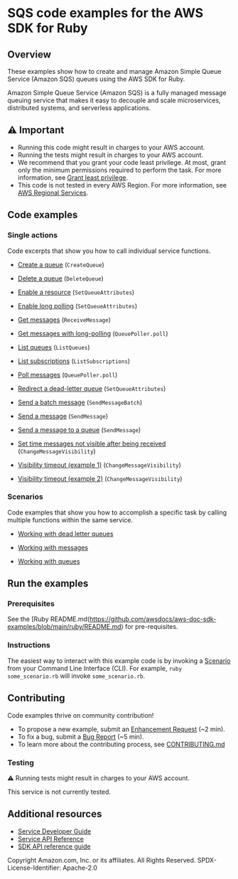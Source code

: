 # SQS code examples for the AWS SDK for Ruby
## Overview
These examples show how to create and manage Amazon Simple Queue Service (Amazon SQS) queues using the AWS SDK for Ruby.

Amazon Simple Queue Service (Amazon SQS) is a fully managed message queuing service that makes it easy to decouple and scale microservices, distributed systems, and serverless applications.

## ⚠️ Important
* Running this code might result in charges to your AWS account. 
* Running the tests might result in charges to your AWS account.
* We recommend that you grant your code least privilege. At most, grant only the minimum permissions required to perform the task. For more information, see [Grant least privilege](https://docs.aws.amazon.com/IAM/latest/UserGuide/best-practices.html#grant-least-privilege). 
* This code is not tested in every AWS Region. For more information, see [AWS Regional Services](https://aws.amazon.com/about-aws/global-infrastructure/regional-product-services).

## Code examples

### Single actions
Code excerpts that show you how to call individual service functions.

* [Create a queue](./sqs-ruby-example-create-queue.rb) (`CreateQueue`)

* [Delete a queue](./sqs-ruby-example-delete-queue.rb) (`DeleteQueue`)

* [Enable a resource](./sqs-ruby-example-get-messages.rb) (`SetQueueAttributes`)

* [Enable long polling](./sqs-ruby-example-enable-long-polling.rb) (`SetQueueAttributes`)

* [Get messages](./sqs-ruby-example-get-messages-with-long-polling.rb) (`ReceiveMessage`)

* [Get messages with long-polling](./sqs-ruby-example-long-polling.rb) (`QueuePoller.poll`)

* [List queues](./sqs-ruby-example-show-queues.rb) (`ListQueues`)

* [List subscriptions](./sqs-ruby-example-enable-resource.rb) (`ListSubscriptions`)

* [Poll messages](./sqs-ruby-example-poll-messages.rb) (`QueuePoller.poll`)

* [Redirect a dead-letter queue](./sqs-ruby-example-redirect-queue-deadletters.rb) (`SetQueueAttributes`)

* [Send a batch message](./sqs-ruby-example-send-message-batch.rb) (`SendMessageBatch`)

* [Send a message](./sqs-ruby-example-send-message.rb) (`SendMessage`)

* [Send a message to a queue](./sqs-ruby-example-send-receive-messages.rb) (`SendMessage`)

* [Set time messages not visible after being received](./sqs-ruby-example-message-visibility-timeout.rb) (`ChangeMessageVisibility`)

* [Visibility timeout (example 1)](./sqs-ruby-example-visibility-timeout.rb) (`ChangeMessageVisibility`)

* [Visibility timeout (example 2)](./sqs-ruby-example-visibility-timeout2.rb) (`ChangeMessageVisibility`)



### Scenarios
Code examples that show you how to accomplish a specific task by calling multiple functions within the same service.

* [Working with dead letter queues](./sqs-ruby-example-dead-letter-queue.rb)

* [Working with messages](./sqs-ruby-example-send-receive-messages.rb)

* [Working with queues](./sqs-ruby-example-using-queues.rb)





## Run the examples

### Prerequisites

See the [Ruby README.md(https://github.com/awsdocs/aws-doc-sdk-examples/blob/main/ruby/README.md) for pre-requisites.

### Instructions
The easiest way to interact with this example code is by invoking a [Scenario](#Scenarios) from your Command Line Interface (CLI). For example, `ruby some_scenario.rb` will invoke `some_scenario.rb`.

## Contributing
Code examples thrive on community contribution!

* To propose a new example, submit an [Enhancement Request](https://github.com/awsdocs/aws-doc-sdk-examples/issues/new?assignees=octocat&labels=type%2Fenhancement&template=enhancement.yaml&title=%5BEnhancement%5D%3A+%3CDESCRIPTIVE+TITLE+HERE%3E) (~2 min).
* To fix a bug, submit a [Bug Report](https://github.com/awsdocs/aws-doc-sdk-examples/issues/new?assignees=octocat&labels=type%2Fbug&template=bug.yaml&title=%5BBug%5D%3A+%3CDESCRIPTIVE+TITLE+HERE%3E) (~5 min).
* To learn more about the contributing process, see [CONTRIBUTING.md](../../../CONTRIBUTING.md)
### Testing
⚠️ Running tests might result in charges to your AWS account.

This service is not currently tested.

## Additional resources
* [Service Developer Guide](https://docs.aws.amazon.com/sdk-for-ruby/v3/developer-guide/welcome.html)
* [Service API Reference](https://docs.aws.amazon.com/sdk-for-ruby/v3/api/)
* [SDK API reference guide](https://aws.amazon.com/developer/language/ruby/)

Copyright Amazon.com, Inc. or its affiliates. All Rights Reserved. SPDX-License-Identifier: Apache-2.0
